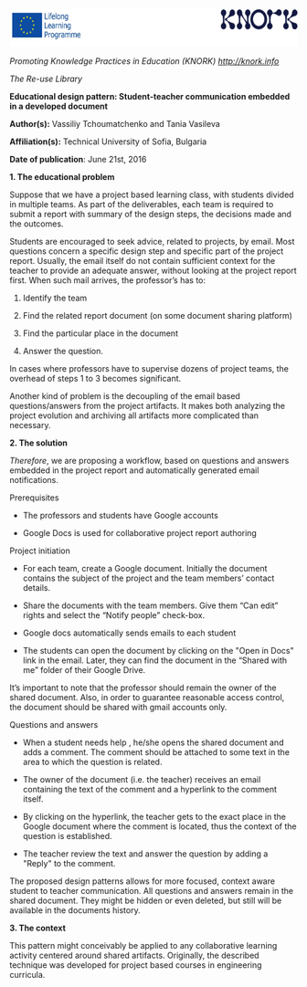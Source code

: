 <img src="images\ce3bba7b2cdd41a09d0d6ee286396f39801aeb8d/media/image01.png" width="624" height="65" />

*Promoting Knowledge Practices in Education (KNORK) http://knork.info*

*The Re-use Library*

**Educational design pattern: Student-teacher communication embedded in a developed document**

**Author(s):** Vassiliy Tchoumatchenko and Tania Vasileva

**Affiliation(s):** Technical University of Sofia, Bulgaria

**Date of publication**: June 21st, 2016

**1. The educational problem**

Suppose that we have a project based learning class, with students divided in multiple teams. As part of the deliverables, each team is required to submit a report with summary of the design steps, the decisions made and the outcomes.

Students are encouraged to seek advice, related to projects, by email. Most questions concern a specific design step and specific part of the project report. Usually, the email itself do not contain sufficient context for the teacher to provide an adequate answer, without looking at the project report first. When such mail arrives, the professor’s has to:

1.  Identify the team

2.  Find the related report document (on some document sharing platform)

3.  Find the particular place in the document

4.  Answer the question.

In cases where professors have to supervise dozens of project teams, the overhead of steps 1 to 3 becomes significant.

Another kind of problem is the decoupling of the email based questions/answers from the project artifacts. It makes both analyzing the project evolution and archiving all artifacts more complicated than necessary.

**2. The solution**

*Therefore*, we are proposing a workflow, based on questions and answers embedded in the project report and automatically generated email notifications.

Prerequisites

-   The professors and students have Google accounts

-   Google Docs is used for collaborative project report authoring

Project initiation

-   For each team, create a Google document. Initially the document contains the subject of the project and the team members’ contact details.

-   Share the documents with the team members. Give them “Can edit” rights and select the “Notify people” check-box.

-   Google docs automatically sends emails to each student

-   The students can open the document by clicking on the "Open in Docs" link in the email. Later, they can find the document in the “Shared with me” folder of their Google Drive.

It’s important to note that the professor should remain the owner of the shared document. Also, in order to guarantee reasonable access control, the document should be shared with gmail accounts only.

Questions and answers

-   When a student needs help , he/she opens the shared document and adds a comment. The comment should be attached to some text in the area to which the question is related.

-   The owner of the document (i.e. the teacher) receives an email containing the text of the comment and a hyperlink to the comment itself.

-   By clicking on the hyperlink, the teacher gets to the exact place in the Google document where the comment is located, thus the context of the question is established.

-   The teacher review the text and answer the question by adding a "Reply" to the comment.

The proposed design patterns allows for more focused, context aware student to teacher communication. All questions and answers remain in the shared document. They might be hidden or even deleted, but still will be available in the documents history.

**3. The context**

This pattern might conceivably be applied to any collaborative learning activity centered around shared artifacts. Originally, the described technique was developed for project based courses in engineering curricula.
